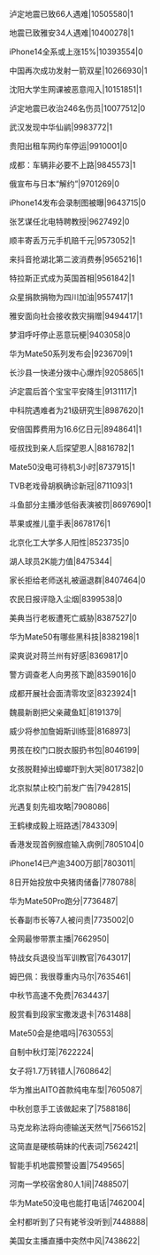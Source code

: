 泸定地震已致66人遇难|10505580|1

地震已致雅安34人遇难|10400278|1

iPhone14全系或上涨15%|10393554|0

中国再次成功发射一箭双星|10266930|1

沈阳大学生网课被恶意闯入|10151851|1

泸定地震已收治246名伤员|10077512|0

武汉发现中华仙鹟|9983772|1

贵阳出租车网约车停运|9910001|0

成都：车辆非必要不上路|9845573|1

俄宣布与日本“解约”|9701269|0

iPhone14发布会录制图被曝|9643715|0

张艺谋任北电特聘教授|9627492|0

顺丰寄丢万元手机赔千元|9573052|1

来抖音抢湖北第二波消费券|9565216|1

特拉斯正式成为英国首相|9561842|1

众星捐款捐物为四川加油|9557417|1

雅安面向社会接收救灾捐赠|9494417|1

梦泪呼吁停止恶意玩梗|9403058|0

华为Mate50系列发布会|9236709|1

长沙县一快递分拨中心爆炸|9205865|1

泸定震后首个宝宝平安降生|9131117|1

中科院遇难者为21级研究生|8987620|1

安倍国葬费用为16.6亿日元|8948641|1

哑叔找到亲人后探望恩人|8816782|1

Mate50没电可待机3小时|8737915|1

TVB老戏骨胡枫确诊新冠|8711093|1

斗鱼部分主播涉低俗表演被罚|8697690|1

苹果或推儿童手表|8678176|1

北京化工大学多人阳性|8523735|0

湖人球员2K能力值|8475344|

家长拒给老师送礼被逼退群|8407464|0

农民日报评隐入尘烟|8399538|0

美典当行老板遭死亡威胁|8387527|0

华为Mate50有哪些黑科技|8382198|1

梁爽说对蒋兰州有好感|8369817|0

警方调查老人向男孩下跪|8359016|0

成都开展社会面清零攻坚|8323924|1

魏晨新剧把父亲藏鱼缸|8191379|

威少将参加詹姆斯训练营|8168973|

男孩在校门口脱衣服扔书包|8046199|

女孩脱鞋掉出蟑螂吓到大哭|8017382|0

北京拟禁止校门前发广告|7942815|

光遇复刻先祖攻略|7908086|

王鹤棣成毅上班路透|7843309|

香港发现首例猴痘输入病例|7805104|0

iPhone14已产逾3400万部|7803011|

8日开始投放中央猪肉储备|7780788|

华为Mate50Pro跑分|7736487|

长春副市长等7人被问责|7735002|0

全网最惨带票主播|7662950|

特战女兵退役当军训教官|7643017|

姆巴佩：我很尊重内马尔|7635461|

中秋节高速不免费|7634437|

殷赏看到段家宝撒泼退卡|7631488|

Mate50会是绝唱吗|7630553|

自制中秋灯笼|7622224|

女子将1.7万转错人|7608642|

华为推出AITO首款纯电车型|7605087|

中秋创意手工该做起来了|7588186|

马克龙称法将向德输送天然气|7566152|

这简直是硬核萌妹的代表词|7562421|

智能手机地震预警设置|7549565|

河南一学校宿舍80人1间|7488507|

华为Mate50没电也能打电话|7462004|

全村都听到了只有姥爷没听到|7448888|

美国女主播直播中突然中风|7438622|

